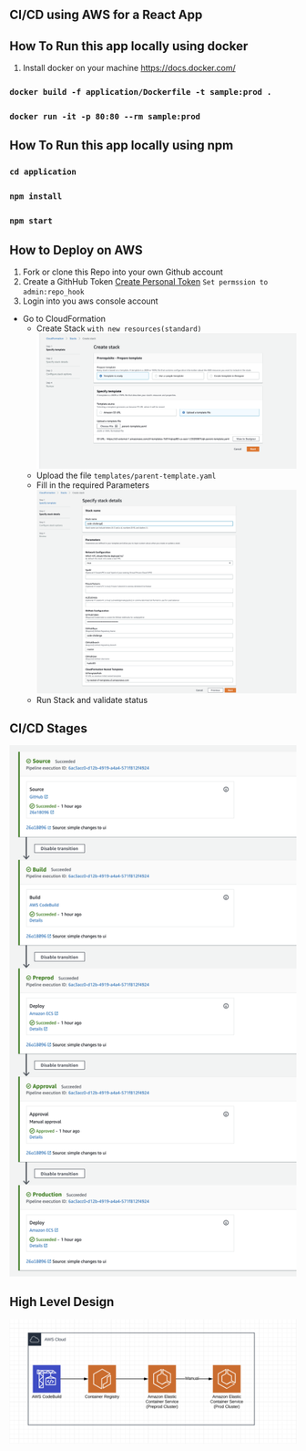 ## CI/CD using AWS for a React App 

## How To Run this app locally using docker

1. Install docker on your machine https://docs.docker.com/
### `docker build -f application/Dockerfile -t sample:prod .`
### `docker run -it -p 80:80 --rm sample:prod`

## How To Run this app locally using npm

### `cd application` 
### `npm install`
### `npm start`

## How to Deploy on AWS 

1. Fork or clone this Repo into your own Github account
2. Create a GithHub Token [Create Personal Token](https://help.github.com/en/github/authenticating-to-github/creating-a-personal-access-token-for-the-command-line)
`Set permssion to admin:repo_hook`
3. Login into you aws console account
 - Go to CloudFormation 
    - Create Stack `with new resources(standard)` ![Screenshot](images/CreateStack.png)  
    - Upload the file `templates/parent-template.yaml`
    - Fill in the required Parameters ![Screenshot](images/ParamsStack.png)
    - Run Stack and validate status 

## CI/CD Stages 
![Screenshot](images/Pipeline.png)

## High Level Design 
![Screenshot](images/HLD.png)

    
   


